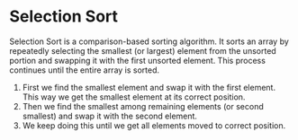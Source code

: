 # Selection Sort

Selection Sort is a comparison-based sorting algorithm. It sorts an array by repeatedly selecting the smallest (or largest) element from the unsorted portion and swapping it with the first unsorted element. This process continues until the entire array is sorted.
1)  First we find the smallest element and swap it with the first element. This way we get the smallest element at its correct position.
2) Then we find the smallest among remaining elements (or second smallest) and swap it with the second element.
3) We keep doing this until we get all elements moved to correct position.
